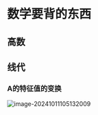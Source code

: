 # 数学要背的东西

## 高数

## 线代

### A的特征值的变换

![image-20241011105132009](https://typora-1310242472.cos.ap-nanjing.myqcloud.com/typora_img/image-20241011105132009.png)

